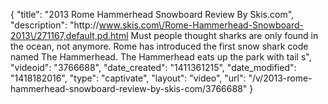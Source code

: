 {
    "title": "2013 Rome Hammerhead Snowboard Review By Skis.com",
    "description": "http:\/\/www.skis.com\/Rome-Hammerhead-Snowboard-2013\/271167,default,pd.html  Must people thought sharks are only found in the ocean, not anymore. Rome has introduced the first snow shark code named The Hammerhead. The Hammerhead eats up the park with tail s",
    "videoid": "3766688",
    "date_created": "1411361215",
    "date_modified": "1418182016",
    "type": "captivate",
    "layout": "video",
    "url": "\/v\/2013-rome-hammerhead-snowboard-review-by-skis-com\/3766688"
}